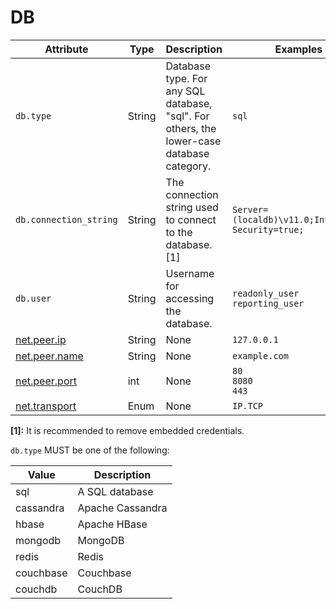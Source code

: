 # DB

<!-- semconv db(tag=connection-level,remove_constraints) -->
| Attribute  | Type | Description  | Examples  | Required |
|---|---|---|---|---|
| `db.type` | String | Database type. For any SQL database, "sql". For others, the lower-case database category. | `sql` | Yes |
| `db.connection_string` | String | The connection string used to connect to the database. [1] | `Server=(localdb)\v11.0;Integrated Security=true;` | Recommended |
| `db.user` | String | Username for accessing the database. | `readonly_user`<br>`reporting_user` | Recommended |
| [net.peer.ip](general.md) | String | None | `127.0.0.1` | Recommended |
| [net.peer.name](general.md) | String | None | `example.com` | Recommended |
| [net.peer.port](general.md) | int | None | `80`<br>`8080`<br>`443` | Recommended |
| [net.transport](general.md) | Enum | None | `IP.TCP` | Recommended |

**[1]:** It is recommended to remove embedded credentials.

`db.type` MUST be one of the following:

| Value  | Description |
|---|---|
| sql | A SQL database |
| cassandra | Apache Cassandra |
| hbase | Apache HBase |
| mongodb | MongoDB |
| redis | Redis |
| couchbase | Couchbase |
| couchdb | CouchDB |

<!-- endsemconv -->
